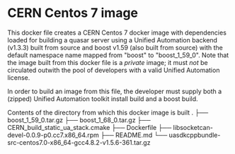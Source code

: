 # CERN Centos 7 image
This docker file creates a CERN Centos 7 docker image with dependencies loaded for building a quasar server using a Unified Automation backend (v1.3.3) built from source and boost v1.59 (also built from source) with the default namespace name mapped from "boost" to "boost_1_59_0". Note that the image built from this docker file is a *private* image; it must *not* be circulated outwith the pool of developers with a valid Unified Automation license. 

In order to build an image from this file, the developer must supply both a (zipped) Unified Automation toolkit install build and a boost build.

Contents of the directory from which this docker image is built
.
├── boost_1_59_0.tar.gz
├── boost_1_68_0.tar.gz
├── CERN_build_static_ua_stack.cmake
├── Dockerfile
├── libsocketcan-devel-0.0.9-p0.cc7.x86_64.rpm
├── README.md
└── uasdkcppbundle-src-centos7.0-x86_64-gcc4.8.2-v1.5.6-361.tar.gz

